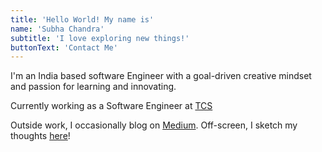 ```yaml
---
title: 'Hello World! My name is'
name: 'Subha Chandra'
subtitle: 'I love exploring new things!'
buttonText: 'Contact Me'
---
```


I'm an India based software Engineer with a goal-driven creative mindset and passion for learning and innovating.

Currently working as a Software Engineer at [TCS](https://www.tcs.com/)

Outside work, I occasionally blog on [Medium](https://medium.com/@subhachandra). Off-screen, I sketch my thoughts [here](https://github.com/subhachandra)!
